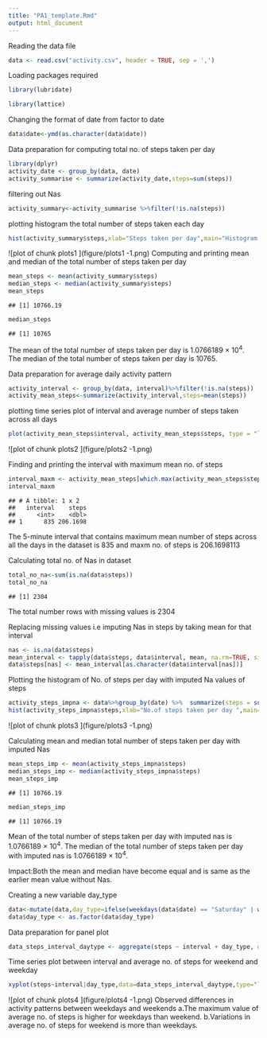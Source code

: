 ```yaml
---
title: "PA1_template.Rmd"
output: html_document
---
```


Reading the data file

```r
data <- read.csv("activity.csv", header = TRUE, sep = ',')
```
Loading packages required

```r
library(lubridate)

library(lattice)
```
Changing the format of date from factor to date 

```r
data$date<-ymd(as.character(data$date))
```
Data preparation for computing total no. of steps taken per day

```r
library(dplyr)
activity_date <- group_by(data, date)
activity_summarise <- summarize(activity_date,steps=sum(steps))
```
filtering out Nas

```r
activity_summary<-activity_summarise %>%filter(!is.na(steps))
```
plotting histogram the total number of steps taken each day

```r
hist(activity_summary$steps,xlab="Steps taken per day",main="Histogram of the total number of steps taken per day")
```

![plot of chunk plots1 ](figure/plots1 -1.png)
Computing and printing mean and median of the total number of steps taken per day

```r
mean_steps <- mean(activity_summary$steps)
median_steps <- median(activity_summary$steps)
mean_steps
```

```
## [1] 10766.19
```

```r
median_steps
```

```
## [1] 10765
```
The mean of the total number of steps taken per day is 1.0766189 &times; 10<sup>4</sup>.
The median of the total number of steps taken per day is 10765.

Data preparation for average daily activity pattern

```r
activity_interval <- group_by(data, interval)%>%filter(!is.na(steps))
activity_mean_steps<-summarize(activity_interval,steps=mean(steps))
```
plotting time series plot of interval and  average number of steps taken across all days

```r
plot(activity_mean_steps$interval, activity_mean_steps$steps, type = "l", xlab = "Intervals", ylab = "Total steps per interval", main = "Number of steps per interval")
```

![plot of chunk plots2 ](figure/plots2 -1.png)

Finding and printing the interval with maximum mean no. of steps

```r
interval_maxm <- activity_mean_steps[which.max(activity_mean_steps$steps),]
interval_maxm
```

```
## # A tibble: 1 x 2
##   interval    steps
##      <int>    <dbl>
## 1      835 206.1698
```
The 5-minute interval that contains maximum mean number of steps across all the days in the dataset is 835 and maxm no. of steps is 206.1698113

Calculating total no. of Nas in dataset

```r
total_no_na<-sum(is.na(data$steps))
total_no_na
```

```
## [1] 2304
```
The total number rows with missing values is 2304

Replacing missing values i.e imputing Nas in steps by taking mean for that interval

```r
nas <- is.na(data$steps)
mean_interval <- tapply(data$steps, data$interval, mean, na.rm=TRUE, simplify=TRUE)
data$steps[nas] <- mean_interval[as.character(data$interval[nas])]
```

Plotting the histogram of No. of steps per day with imputed Na values of steps

```r
activity_steps_impna <- data%>%group_by(date) %>%  summarize(steps = sum(steps))
hist(activity_steps_impna$steps,xlab="No.of steps taken per day ",main="Histogram of total no. of steps taken per day with imputed NAs")
```

![plot of chunk plots3 ](figure/plots3 -1.png)

Calculating mean and median total number of steps taken per day with imputed Nas

```r
mean_steps_imp <- mean(activity_steps_impna$steps)
median_steps_imp <- median(activity_steps_impna$steps)
mean_steps_imp
```

```
## [1] 10766.19
```

```r
median_steps_imp
```

```
## [1] 10766.19
```
 Mean of the total number of steps  taken per day with imputed nas is 
 1.0766189 &times; 10<sup>4</sup>.
The median of the total number of steps taken per day with imputed nas is 1.0766189 &times; 10<sup>4</sup>.

Impact:Both the mean and median have become equal and is same as the earlier mean value without Nas.

Creating a new variable day_type

```r
data<-mutate(data,day_type=ifelse(weekdays(data$date) == "Saturday" | weekdays(data$date) == "Sunday", "Weekend", "Weekday"))
data$day_type <- as.factor(data$day_type)
```
Data preparation for panel plot

```r
data_steps_interval_daytype <- aggregate(steps ~ interval + day_type, data =data, FUN = mean)
```
Time series plot between interval and average no. of steps for weekend and weekday

```r
xyplot(steps~interval|day_type,data=data_steps_interval_daytype,type="l",lwd=1,xlab="Interval",ylab="Avg.no. of steps",layout=c(1,2))
```

![plot of chunk plots4 ](figure/plots4 -1.png)
Observed differences in activity patterns between weekdays and weekends
a.The maximum value of average no. of steps is higher for weekdays than weekend.
b.Variations in average no. of steps for weekend is more than weekdays.
